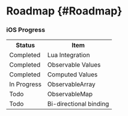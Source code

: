 Roadmap    {#Roadmap}
============

### iOS Progress
<TABLE>
<TR>
<TH>Status</TH>
<TH>Item</TH>
</TR>
<TR>
<TD>Completed</TD>
<TD>Lua Integration</TD>
</TR>
<TR>
<TD>Completed</TD>
<TD>Observable Values</TD>
</TR>
<TR>
<TD>Completed</TD>
<TD>Computed Values</TD>
</TR>
<TR>
<TD>In Progress</TD>
<TD>ObservableArray</TD>
</TR>
<TR>
<TD>Todo</TD>
<TD>ObservableMap</TD>
</TR>
<TR>
<TD>Todo</TD>
<TD>Bi-directional binding</TD>
</TR>
</TABLE>